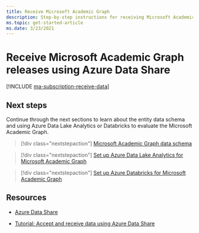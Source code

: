 ```yaml
---
title: Receive Microsoft Academic Graph
description: Step-by-step instructions for receiving Microsoft Academic Graph using Azure Data Share
ms.topic: get-started-article
ms.date: 3/23/2021
---
```


# Receive Microsoft Academic Graph releases using Azure Data Share

[!INCLUDE [ma-subscription-receive-data](../includes/ma-subscription-receive-data.md)]

## Next steps

Continue through the next sections to learn about the entity data schema and using Azure Data Lake Analytics or Databricks to evaluate the Microsoft Academic Graph.

> [!div class="nextstepaction"]
>[Microsoft Academic Graph data schema](reference-data-schema.md)

> [!div class="nextstepaction"]
>[Set up Azure Data Lake Analytics for Microsoft Academic Graph](get-started-setup-azure-data-lake-analytics.md)

> [!div class="nextstepaction"]
>[Set up Azure Databricks for Microsoft Academic Graph](get-started-setup-databricks.md)

## Resources

* [Azure Data Share](https://azure.microsoft.com/services/data-share/)

* [Tutorial: Accept and receive data using Azure Data Share](https://docs.microsoft.com/azure/data-share/subscribe-to-data-share)
